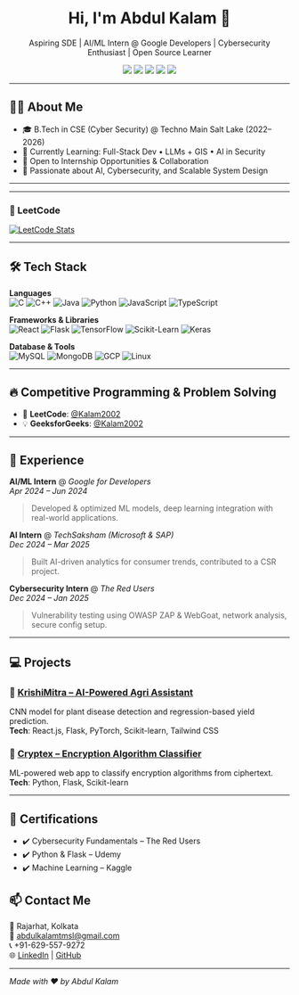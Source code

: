 <h1 align="center">Hi, I'm Abdul Kalam 👋</h1>

<p align="center">
  Aspiring SDE | AI/ML Intern @ Google Developers | Cybersecurity Enthusiast | Open Source Learner
</p>

<p align="center">
  <a href="https://github.com/Kalam2002"><img src="https://img.shields.io/github/followers/Kalam2002?label=Follow&style=social"></a>
  <a href="https://www.linkedin.com/in/kalam2002/"><img src="https://img.shields.io/badge/LinkedIn-kalam2002-blue?style=flat&logo=linkedin"></a>
  <a href="mailto:abdulkalamtmsl@gmail.com"><img src="https://img.shields.io/badge/Gmail-abdulkalamtmsl@gmail.com-red?style=flat&logo=gmail"></a>
  <a href="https://leetcode.com/Kalam2002/"><img src="https://img.shields.io/badge/LeetCode-Kalam2002-orange?style=flat&logo=leetcode"></a>
  <a href="https://auth.geeksforgeeks.org/user/Kalam2002/practice/"><img src="https://img.shields.io/badge/GeeksforGeeks-Kalam2002-brightgreen?style=flat&logo=geeksforgeeks"></a>
</p>

---

## 👨‍💻 About Me

- 🎓 B.Tech in CSE (Cyber Security) @ Techno Main Salt Lake (2022–2026)
- 🌱 Currently Learning: Full-Stack Dev • LLMs + GIS • AI in Security
- 🚀 Open to Internship Opportunities & Collaboration
- 🎯 Passionate about AI, Cybersecurity, and Scalable System Design

---

---
### 🧠 LeetCode
[![LeetCode Stats](https://leetcard.jacoblin.cool/Kalam2002?theme=dark&font=baloo&extension=activity)](https://leetcode.com/Kalam2002)

---
## 🛠 Tech Stack

**Languages**  
![C](https://img.shields.io/badge/C-00599C?style=flat&logo=c)
![C++](https://img.shields.io/badge/C++-00599C?style=flat&logo=c%2B%2B)
![Java](https://img.shields.io/badge/Java-ED8B00?style=flat&logo=java)
![Python](https://img.shields.io/badge/Python-3776AB?style=flat&logo=python)
![JavaScript](https://img.shields.io/badge/JavaScript-F7DF1E?style=flat&logo=javascript)
![TypeScript](https://img.shields.io/badge/TypeScript-3178C6?style=flat&logo=typescript)

**Frameworks & Libraries**  
![React](https://img.shields.io/badge/React-61DAFB?style=flat&logo=react)
![Flask](https://img.shields.io/badge/Flask-000000?style=flat&logo=flask)
![TensorFlow](https://img.shields.io/badge/TensorFlow-FF6F00?style=flat&logo=tensorflow)
![Scikit-Learn](https://img.shields.io/badge/Scikit--Learn-F7931E?style=flat&logo=scikit-learn)
![Keras](https://img.shields.io/badge/Keras-D00000?style=flat&logo=keras)

**Database & Tools**  
![MySQL](https://img.shields.io/badge/MySQL-4479A1?style=flat&logo=mysql)
![MongoDB](https://img.shields.io/badge/MongoDB-47A248?style=flat&logo=mongodb)
![GCP](https://img.shields.io/badge/Google_Cloud-4285F4?style=flat&logo=googlecloud)
![Linux](https://img.shields.io/badge/Linux-FCC624?style=flat&logo=linux)

---

## 🔥 Competitive Programming & Problem Solving

- 🧠 **LeetCode**: [@Kalam2002](https://leetcode.com/Kalam2002/)  
- 💡 **GeeksforGeeks**: [@Kalam2002](https://auth.geeksforgeeks.org/user/Kalam2002/practice/)

---

## 💼 Experience

**AI/ML Intern** @ *Google for Developers*  
*Apr 2024 – Jun 2024*  
> Developed & optimized ML models, deep learning integration with real-world applications.

**AI Intern** @ *TechSaksham (Microsoft & SAP)*  
*Dec 2024 – Mar 2025*  
> Built AI-driven analytics for consumer trends, contributed to a CSR project.

**Cybersecurity Intern** @ *The Red Users*  
*Dec 2024 – Jan 2025*  
> Vulnerability testing using OWASP ZAP & WebGoat, network analysis, secure config setup.

---

## 💻 Projects

### 🔹 [KrishiMitra – AI-Powered Agri Assistant](https://github.com/piyushd000/Krishimitra)
CNN model for plant disease detection and regression-based yield prediction.  
**Tech**: React.js, Flask, PyTorch, Scikit-learn, Tailwind CSS

### 🔹 [Cryptex – Encryption Algorithm Classifier](https://github.com/amsanik9/cryptex2.0)
ML-powered web app to classify encryption algorithms from ciphertext.  
**Tech**: Python, Flask, Scikit-learn

---

## 📜 Certifications

- ✔️ Cybersecurity Fundamentals – The Red Users  
- ✔️ Python & Flask – Udemy  
- ✔️ Machine Learning – Kaggle



## 📫 Contact Me

📍 Rajarhat, Kolkata  
📧 abdulkalamtmsl@gmail.com  
📞 +91-629-557-9272  
🌐 [LinkedIn](https://www.linkedin.com/in/kalam2002) | [GitHub](https://github.com/Kalam2002)

---

*Made with ❤️ by Abdul Kalam*
